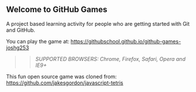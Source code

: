 ## Welcome to GitHub Games

A project based learning activity for people who are getting started with Git and GitHub.

You can play the game at: https://githubschool.github.io/github-games-joshg253

>> _*SUPPORTED BROWSERS*: Chrome, Firefox, Safari, Opera and IE9+_

This fun open source game was cloned from: https://github.com/jakesgordon/javascript-tetris
